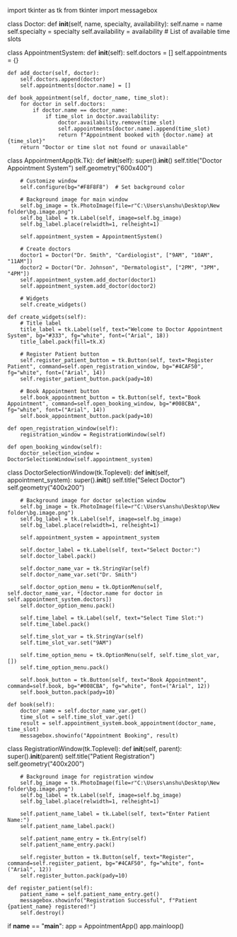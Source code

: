 import tkinter as tk
from tkinter import messagebox

class Doctor:
    def __init__(self, name, specialty, availability):
        self.name = name
        self.specialty = specialty
        self.availability = availability  # List of available time slots

class AppointmentSystem:
    def __init__(self):
        self.doctors = []
        self.appointments = {}

    def add_doctor(self, doctor):
        self.doctors.append(doctor)
        self.appointments[doctor.name] = []

    def book_appointment(self, doctor_name, time_slot):
        for doctor in self.doctors:
            if doctor.name == doctor_name:
                if time_slot in doctor.availability:
                    doctor.availability.remove(time_slot)
                    self.appointments[doctor.name].append(time_slot)
                    return f"Appointment booked with {doctor.name} at {time_slot}"
        return "Doctor or time slot not found or unavailable"

class AppointmentApp(tk.Tk):
    def __init__(self):
        super().__init__()
        self.title("Doctor Appointment System")
        self.geometry("600x400")

        # Customize window
        self.configure(bg="#F8F8F8")  # Set background color

        # Background image for main window
        self.bg_image = tk.PhotoImage(file=r"C:\Users\anshu\Desktop\New folder\bg.image.png")
        self.bg_label = tk.Label(self, image=self.bg_image)
        self.bg_label.place(relwidth=1, relheight=1)

        self.appointment_system = AppointmentSystem()

        # Create doctors
        doctor1 = Doctor("Dr. Smith", "Cardiologist", ["9AM", "10AM", "11AM"])
        doctor2 = Doctor("Dr. Johnson", "Dermatologist", ["2PM", "3PM", "4PM"])
        self.appointment_system.add_doctor(doctor1)
        self.appointment_system.add_doctor(doctor2)

        # Widgets
        self.create_widgets()

    def create_widgets(self):
        # Title label
        title_label = tk.Label(self, text="Welcome to Doctor Appointment System", bg="#333", fg="white", font=("Arial", 18))
        title_label.pack(fill=tk.X)

        # Register Patient button
        self.register_patient_button = tk.Button(self, text="Register Patient", command=self.open_registration_window, bg="#4CAF50", fg="white", font=("Arial", 14))
        self.register_patient_button.pack(pady=10)

        # Book Appointment button
        self.book_appointment_button = tk.Button(self, text="Book Appointment", command=self.open_booking_window, bg="#008CBA", fg="white", font=("Arial", 14))
        self.book_appointment_button.pack(pady=10)

    def open_registration_window(self):
        registration_window = RegistrationWindow(self)

    def open_booking_window(self):
        doctor_selection_window = DoctorSelectionWindow(self.appointment_system)

class DoctorSelectionWindow(tk.Toplevel):
    def __init__(self, appointment_system):
        super().__init__()
        self.title("Select Doctor")
        self.geometry("400x200")

        # Background image for doctor selection window
        self.bg_image = tk.PhotoImage(file=r"C:\Users\anshu\Desktop\New folder\bg.image.png")
        self.bg_label = tk.Label(self, image=self.bg_image)
        self.bg_label.place(relwidth=1, relheight=1)

        self.appointment_system = appointment_system

        self.doctor_label = tk.Label(self, text="Select Doctor:")
        self.doctor_label.pack()

        self.doctor_name_var = tk.StringVar(self)
        self.doctor_name_var.set("Dr. Smith")

        self.doctor_option_menu = tk.OptionMenu(self, self.doctor_name_var, *[doctor.name for doctor in self.appointment_system.doctors])
        self.doctor_option_menu.pack()

        self.time_label = tk.Label(self, text="Select Time Slot:")
        self.time_label.pack()

        self.time_slot_var = tk.StringVar(self)
        self.time_slot_var.set("9AM")

        self.time_option_menu = tk.OptionMenu(self, self.time_slot_var, [])
        self.time_option_menu.pack()

        self.book_button = tk.Button(self, text="Book Appointment", command=self.book, bg="#008CBA", fg="white", font=("Arial", 12))
        self.book_button.pack(pady=10)

    def book(self):
        doctor_name = self.doctor_name_var.get()
        time_slot = self.time_slot_var.get()
        result = self.appointment_system.book_appointment(doctor_name, time_slot)
        messagebox.showinfo("Appointment Booking", result)

class RegistrationWindow(tk.Toplevel):
    def __init__(self, parent):
        super().__init__(parent)
        self.title("Patient Registration")
        self.geometry("400x200")

        # Background image for registration window
        self.bg_image = tk.PhotoImage(file=r"C:\Users\anshu\Desktop\New folder\bg.image.png")
        self.bg_label = tk.Label(self, image=self.bg_image)
        self.bg_label.place(relwidth=1, relheight=1)

        self.patient_name_label = tk.Label(self, text="Enter Patient Name:")
        self.patient_name_label.pack()

        self.patient_name_entry = tk.Entry(self)
        self.patient_name_entry.pack()

        self.register_button = tk.Button(self, text="Register", command=self.register_patient, bg="#4CAF50", fg="white", font=("Arial", 12))
        self.register_button.pack(pady=10)

    def register_patient(self):
        patient_name = self.patient_name_entry.get()
        messagebox.showinfo("Registration Successful", f"Patient {patient_name} registered!")
        self.destroy()

if __name__ == "__main__":
    app = AppointmentApp()
    app.mainloop()
